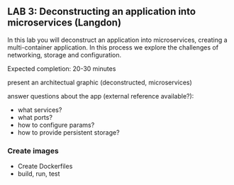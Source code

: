 ## LAB 3: Deconstructing an application into microservices (Langdon)

In this lab you will deconstruct an application into microservices, creating a multi-container application. In this process we explore the challenges of networking, storage and configuration.

Expected completion: 20-30 minutes

present an architectual graphic (deconstructed, microservices)

answer questions about the app (external reference available?):
* what services?
* what ports?
* how to configure params?
* how to provide persistent storage?

### Create images

* Create Dockerfiles
* build, run, test


